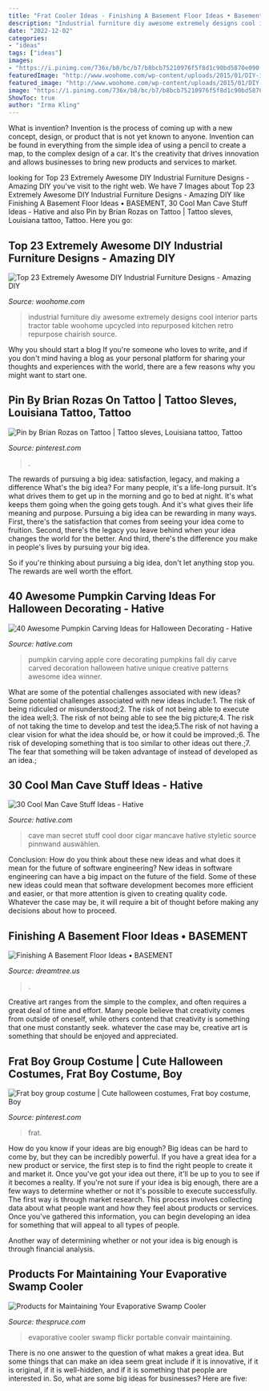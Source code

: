 ```yaml
---
title: "Frat Cooler Ideas - Finishing A Basement Floor Ideas • Basement"
description: "Industrial furniture diy awesome extremely designs cool interior parts tractor table woohome upcycled into repurposed kitchen retro repurpose chairish source"
date: "2022-12-02"
categories:
- "ideas"
tags: ["ideas"]
images:
- "https://i.pinimg.com/736x/b8/bc/b7/b8bcb75210976f5f8d1c90bd5870e090.jpg"
featuredImage: "http://www.woohome.com/wp-content/uploads/2015/01/DIY-industrial-furniture-woohome-7.jpg"
featured_image: "http://www.woohome.com/wp-content/uploads/2015/01/DIY-industrial-furniture-woohome-7.jpg"
image: "https://i.pinimg.com/736x/b8/bc/b7/b8bcb75210976f5f8d1c90bd5870e090.jpg"
ShowToc: true
author: "Irma Kling"
---
```



What is invention?
Invention is the process of coming up with a new concept, design, or product that is not yet known to anyone. Invention can be found in everything from the simple idea of using a pencil to create a map, to the complex design of a car. It's the creativity that drives innovation and allows businesses to bring new products and services to market.

	

		
looking for Top 23 Extremely Awesome DIY Industrial Furniture Designs - Amazing DIY you've visit to the right web. We have 7 Images about Top 23 Extremely Awesome DIY Industrial Furniture Designs - Amazing DIY like Finishing A Basement Floor Ideas • BASEMENT, 30 Cool Man Cave Stuff Ideas - Hative and also Pin by Brian Rozas on Tattoo | Tattoo sleves, Louisiana tattoo, Tattoo. Here you go:
		
    
## Top 23 Extremely Awesome DIY Industrial Furniture Designs - Amazing DIY

<img loading=lazy src="http://www.woohome.com/wp-content/uploads/2015/01/DIY-industrial-furniture-woohome-7.jpg" onerror="this.onerror=null;this.src='https://tse2.mm.bing.net/th?id=OIP.9UERErTiRfMHJtA6aH5TEAHaLH&amp;pid=15.1';" alt="Top 23 Extremely Awesome DIY Industrial Furniture Designs - Amazing DIY">

_Source: woohome.com_

>industrial furniture diy awesome extremely designs cool interior parts tractor table woohome upcycled into repurposed kitchen retro repurpose chairish source. 

	

Why you should start a blog
If you're someone who loves to write, and if you don't mind having a blog as your personal platform for sharing your thoughts and experiences with the world, there are a few reasons why you might want to start one.

    
## Pin By Brian Rozas On Tattoo | Tattoo Sleves, Louisiana Tattoo, Tattoo

<img loading=lazy src="https://i.pinimg.com/736x/b8/bc/b7/b8bcb75210976f5f8d1c90bd5870e090.jpg" onerror="this.onerror=null;this.src='https://tse3.mm.bing.net/th?id=OIP.qI64s2f2RJK19MjLhU4lEgHaNJ&amp;pid=15.1';" alt="Pin by Brian Rozas on Tattoo | Tattoo sleves, Louisiana tattoo, Tattoo">

_Source: pinterest.com_

>. 

	

The rewards of pursuing a big idea: satisfaction, legacy, and making a difference
What's the big idea? For many people, it's a life-long pursuit. It's what drives them to get up in the morning and go to bed at night. It's what keeps them going when the going gets tough. And it's what gives their life meaning and purpose.
 Pursuing a big idea can be rewarding in many ways. First, there's the satisfaction that comes from seeing your idea come to fruition. Second, there's the legacy you leave behind when your idea changes the world for the better. And third, there's the difference you make in people's lives by pursuing your big idea.

So if you're thinking about pursuing a big idea, don't let anything stop you. The rewards are well worth the effort.

    
## 40 Awesome Pumpkin Carving Ideas For Halloween Decorating - Hative

<img loading=lazy src="http://hative.com/wp-content/uploads/2014/10/pumpkin-carving-ideas/37-apple-core.jpg" onerror="this.onerror=null;this.src='https://tse1.mm.bing.net/th?id=OIP.xsi2bWOoFnhwn9wWYW99zwHaLL&amp;pid=15.1';" alt="40 Awesome Pumpkin Carving Ideas for Halloween Decorating - Hative">

_Source: hative.com_

>pumpkin carving apple core decorating pumpkins fall diy carve carved decoration halloween hative unique creative patterns awesome idea winner. 

	

What are some of the potential challenges associated with new ideas?
Some potential challenges associated with new ideas include:1. The risk of being ridiculed or misunderstood;2. The risk of not being able to execute the idea well;3. The risk of not being able to see the big picture;4. The risk of not taking the time to develop and test the idea;5.The risk of not having a clear vision for what the idea should be, or how it could be improved.;6. The risk of developing something that is too similar to other ideas out there.;7. The fear that something will be taken advantage of instead of developed as an idea.;
    
## 30 Cool Man Cave Stuff Ideas - Hative

<img loading=lazy src="https://hative.com/wp-content/uploads/2015/06/man-cave-stuff/3-man-cave-stuff-ideas.jpg" onerror="this.onerror=null;this.src='https://tse1.mm.bing.net/th?id=OIP.MVrsfrqGojFV2hVK1T2ynAHaE7&amp;pid=15.1';" alt="30 Cool Man Cave Stuff Ideas - Hative">

_Source: hative.com_

>cave man secret stuff cool door cigar mancave hative styletic source pinnwand auswählen. 

	

Conclusion: How do you think about these new ideas and what does it mean for the future of software engineering?
New ideas in software engineering can have a big impact on the future of the field. Some of these new ideas could mean that software development becomes more efficient and easier, or that more attention is given to creating quality code. Whatever the case may be, it will require a bit of thought before making any decisions about how to proceed.

    
## Finishing A Basement Floor Ideas • BASEMENT

<img loading=lazy src="https://s3.wasabisys.com/dreamtree/2017/08/finishing-a-basement-floor-ideas-1024x1024.jpg" onerror="this.onerror=null;this.src='https://tse1.mm.bing.net/th?id=OIP.jIgJuIdFJ2Xwh_8uwq8giAHaHa&amp;pid=15.1';" alt="Finishing A Basement Floor Ideas • BASEMENT">

_Source: dreamtree.us_

>. 

	

Creative art ranges from the simple to the complex, and often requires a great deal of time and effort. Many people believe that creativity comes from outside of oneself, while others contend that creativity is something that one must constantly seek. whatever the case may be, creative art is something that should be enjoyed and appreciated.

    
## Frat Boy Group Costume | Cute Halloween Costumes, Frat Boy Costume, Boy

<img loading=lazy src="https://i.pinimg.com/736x/68/1d/7c/681d7cc0e1a60113e5c134dbf19e32d0.jpg" onerror="this.onerror=null;this.src='https://tse3.mm.bing.net/th?id=OIP.30Zh49iT6Wf2h8TcQ7vcSwHaJ4&amp;pid=15.1';" alt="Frat boy group costume | Cute halloween costumes, Frat boy costume, Boy">

_Source: pinterest.com_

>frat. 

	

How do you know if your ideas are big enough?
Big ideas can be hard to come by, but they can be incredibly powerful. If you have a great idea for a new product or service, the first step is to find the right people to create it and market it. Once you've got your idea out there, it'll be up to you to see if it becomes a reality. If you're not sure if your idea is big enough, there are a few ways to determine whether or not it's possible to execute successfully. 
The first way is through market research. This process involves collecting data about what people want and how they feel about products or services. Once you've gathered this information, you can begin developing an idea for something that will appeal to all types of people. 

Another way of determining whether or not your idea is big enough is through financial analysis.

    
## Products For Maintaining Your Evaporative Swamp Cooler

<img loading=lazy src="https://www.thespruce.com/thmb/YqpvifjBkcAjbXWQmx9rmGXetxY=/2048x1365/filters:fill(auto,1)/swampcooler-5a6a1867fa6bcc00368fccc2.jpg" onerror="this.onerror=null;this.src='https://tse1.mm.bing.net/th?id=OIP.ZJMQYFC5OA141_qvkXYAAQHaE7&amp;pid=15.1';" alt="Products for Maintaining Your Evaporative Swamp Cooler">

_Source: thespruce.com_

>evaporative cooler swamp flickr portable convair maintaining. 

	

There is no one answer to the question of what makes a great idea. But some things that can make an idea seem great include if it is innovative, if it is original, if it is well-hidden, and if it is something that people are interested in.  So, what are some big ideas for businesses? Here are five: 

